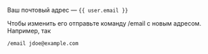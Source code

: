 Ваш почтовый адрес — `{{ user.email }}`

Чтобы изменить его отправьте команду /email с новым адресом. Например, так
```
/email jdoe@example.com
```
